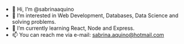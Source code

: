 - 👋 Hi, I’m @sabrinaaquino
- 👀 I’m interested in Web Development, Databases, Data Science and solving problems. 
- 🌱 I’m currently learning React, Node and Express.
- 📫 You can reach me via e-mail: sabrina.aquino@hotmail.com


<!---
sabrinaaquino/sabrinaaquino is a ✨ special ✨ repository because its `README.md` (this file) appears on your GitHub profile.
You can click the Preview link to take a look at your changes.
--->
